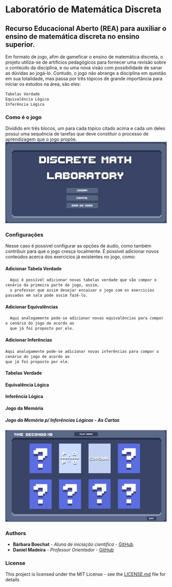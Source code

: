 # Laboratório de Matemática Discreta 
## Recurso Educacional Aberto (REA) para auxiliar o ensino de matemática discreta no ensino superior. 

Em formato de jogo, afim de gameficar o ensino de matemática discreta, o projeto utiliza-se de artificios pedagógicos para fornecer uma revisão sobre o conteúdo da disciplina, e ou uma nova visão com possibilidade de sanar as dúvidas ao jogá-lo. Contudo, o jogo não abrange a disciplina em questão em sua totalidade, mas passa por três tópicos de grande importância para iniciar os estudos na área, são eles:

```
Tabelas Verdade
Equivalência Lógica
Inferência Lógica
```
### Como é o jogo
Dividido em três blocos, um para cada tópico citado acima e cada um deles possui uma sequência de tarefas que deve constituir o processo de aprendizagem que o jogo propõe.
  ![](https://github.com/Niehaus/mathLab/blob/master/mathLab/Assets/Screenshots/MenuScreenshoot.png?raw=true)
### Configurações
Nesse caso é possível configurar as opções de áudio, como também contribuir para que o jogo cresça localmente. É possível adicionar novos conteúdos acerca dos exercicios já existentes no jogo, como: 

#### Adicionar Tabela Verdade
```
  Aqui é possível adicionar novas tabelas verdade que vão compor o cenário da primeira parte do jogo, assim,
  o professor que assim desejar encaixar o jogo com os exercicios passados em sala pode assim fazê-lo. 
```
#### Adicionar Equivalências
```
  Aqui analogamente pode-se adicionar novas equivalências para compor o cenário do jogo de acordo ao 
  que já foi proposto por ele. 
```


#### Adicionar Inferências
```
Aqui analogamente pode-se adicionar novas inferências para compor o cenário do jogo de acordo ao 
que já foi proposto por ele. 
```


#### Tabelas Verdade
#### Equivalência Lógica
#### Inferência Lógica 
#### Jogo da Memória
##### Jogo da Memória p/ Inferências Lógicas - As Cartas
   ![](https://github.com/Niehaus/mathLab/blob/master/mathLab/Assets/Screenshots/memoryGame.png?raw=true)









### Authors

* **Bárbara Boechat** - *Aluna de iniciação cientifica* - [GitHub](https://github.com/Niehaus)
* **Daniel Madeira** - *Professor Orientador* - [GitHub](https://github.com/dmadeira)

### License

This project is licensed under the MIT License - see the [LICENSE.md](LICENSE.md) file for details
